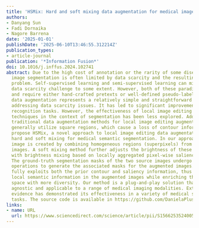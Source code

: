 ```yaml
---
title: 'HSMix: Hard and soft mixing data augmentation for medical image segmentation'
authors:
- Danyang Sun
- Fadi Dornaika
- Nagore Barrena
date: '2025-01-01'
publishDate: '2025-06-10T13:46:55.312214Z'
publication_types:
- article-journal
publication: '*Information Fusion*'
doi: 10.1016/j.inffus.2024.102741
abstract: Due to the high cost of annotation or the rarity of some diseases, medical
  image segmentation is often limited by data scarcity and the resulting overfitting
  problem. Self-supervised learning and semi-supervised learning can mitigate the
  data scarcity challenge to some extent. However, both of these paradigms are complex
  and require either hand-crafted pretexts or well-defined pseudo-labels. In contrast,
  data augmentation represents a relatively simple and straightforward approach to
  addressing data scarcity issues. It has led to significant improvements in image
  recognition tasks. However, the effectiveness of local image editing augmentation
  techniques in the context of segmentation has been less explored. Additionally,
  traditional data augmentation methods for local image editing augmentation methods
  generally utilize square regions, which cause a loss of contour information. We
  propose HSMix, a novel approach to local image editing data augmentation involving
  hard and soft mixing for medical semantic segmentation. In our approach, a hard-augmented
  image is created by combining homogeneous regions (superpixels) from two source
  images. A soft mixing method further adjusts the brightness of these composed regions
  with brightness mixing based on locally aggregated pixel-wise saliency coefficients.
  The ground-truth segmentation masks of the two source images undergo the same mixing
  operations to generate the associated masks for the augmented images. Our method
  fully exploits both the prior contour and saliency information, thus preserving
  local semantic information in the augmented images while enriching the augmentation
  space with more diversity. Our method is a plug-and-play solution that is model
  agnostic and applicable to a range of medical imaging modalities. Extensive experimental
  evidence has demonstrated its effectiveness in a variety of medical segmentation
  tasks. The source code is available in https://github.com/DanielaPlusPlus/HSMix.
links:
- name: URL
  url: https://www.sciencedirect.com/science/article/pii/S1566253524005190
---
```

